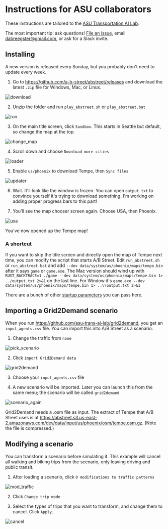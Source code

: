 # Instructions for ASU collaborators

These instructions are tailored to the
[ASU Transportation AI Lab](https://github.com/asu-trans-ai-lab/).

The most important tip: ask questions!
[File an issue](https://github.com/dabreegster/abstreet/issues/), email
<dabreegster@gmail.com>, or ask for a Slack invite.

## Installing

A new version is released every Sunday, but you probably don't need to update
every week.

1.  Go to <https://github.com/a-b-street/abstreet/releases> and download the
    latest `.zip` file for Windows, Mac, or Linux.

![download](download.png)

2.  Unzip the folder and run `play_abstreet.sh` or `play_abstreet.bat`

![run](run.png)

3.  On the main title screen, click `Sandbox`. This starts in Seattle but
    default, so change the map at the top.

![change_map](change_map.png)

4.  Scroll down and choose `Download more cities`

![loader](loader.png)

5.  Enable `us/phoenix` to download Tempe, then `Sync files`

![updater](updater.png)

6.  Wait. It'll look like the window is frozen. You can open `output.txt` to
    convince yourself it's trying to download something. I'm working on adding
    proper progress bars to this part!

7.  You'll see the map chooser screen again. Choose USA, then Phoenix.

![usa](usa.png)

You've now opened up the Tempe map!

### A shortcut

If you want to skip the title screen and directly open the map of Tempe next
time, you can modify the script that starts A/B Street. Edit `run_abstreet.sh`
or `run_abstreet.bat` and add `--dev data/system/us/phoenix/maps/tempe.bin`
after it says `game` or `game.exe`. The Mac version should wind up with
`RUST_BACKTRACE=1 ./game --dev data/system/us/phoenix/maps/tempe.bin 1> ../output.txt 2>&1`
on the last line. For Window it's
`game.exe --dev data/system/us/phoenix/maps/tempe.bin 1> ..\\output.txt 2>&1`

There are a bunch of other
[startup parameters](../dev/index.md#development-tips) you can pass here.

## Importing a Grid2Demand scenario

When you run <https://github.com/asu-trans-ai-lab/grid2demand>, you get an
`input_agents.csv` file. You can import this into A/B Street as a scenario.

1.  Change the traffic from `none`

![pick_scenario](pick_scenario.png)

2.  Click `import Grid2Demand data`

![grid2demand](grid2demand.png)

3.  Choose your `input_agents.csv` file

4.  A new scenario will be imported. Later you can launch this from the same
    menu; the scenario will be called `grid2demand`

![scenario_again](scenario_again.png)

Grid2Demand needs a .osm file as input. The extract of Tempe that A/B Street
uses is at
https://abstreet.s3.us-east-2.amazonaws.com/dev/data/input/us/phoenix/osm/tempe.osm.gz.
(Note the file is compressed.)

## Modifying a scenario

You can transform a scenario before simulating it. This example will cancel all
walking and biking trips from the scenario, only leaving driving and public
transit.

1.  After loading a scenario, click `0 modifications to traffic patterns`

![mod_traffic](mod_traffic.png)

2.  Click `Change trip mode`

3.  Select the types of trips that you want to transform, and change them to
    cancel. Click `Apply`.

![cancel](cancel.png)
